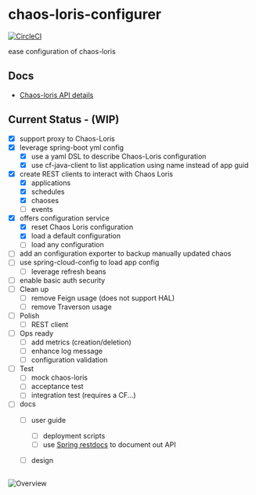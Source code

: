 # chaos-loris-configurer

[![CircleCI](https://circleci.com/gh/orange-cloudfoundry/chaos-loris-configurer.svg?style=svg)](https://circleci.com/gh/orange-cloudfoundry/chaos-loris-configurer)

ease configuration of chaos-loris

## Docs

 - [Chaos-loris API details](http://strepsirrhini-army.github.io/chaos-loris/?http#overview)

## Current Status - (WIP) 
 - [X] support proxy to Chaos-Loris
 - [X] leverage spring-boot yml config
    - [X] use a yaml DSL to describe Chaos-Loris configuration
    - [X] use cf-java-client to list application using name instead of app guid 
 - [X] create REST clients to interact with Chaos Loris 
    - [X] applications
    - [X] schedules
    - [X] chaoses
    - [ ] events
 - [X] offers configuration service
    - [X] reset Chaos Loris configuration
    - [X] load a default configuration
    - [ ] load any configuration
 - [ ] add an configuration exporter to backup manually updated chaos 
 - [ ] use spring-cloud-config to load app config
     - [ ] leverage refresh beans
 - [ ] enable basic auth security     
 - [ ] Clean up
    - [ ] remove Feign usage (does not support HAL)
    - [ ] remove Traverson usage
 - [ ] Polish
     - [ ] REST client
 - [ ] Ops ready
    - [ ] add metrics (creation/deletion)
    - [ ] enhance log message
    - [ ] configuration validation
 - [ ] Test
    - [ ] mock chaos-loris
    - [ ] acceptance test
    - [ ] integration test (requires a CF...)
 - [ ] docs
    - [ ] user guide
        - [ ] deployment scripts
        - [ ] use [Spring restdocs](https://projects.spring.io/spring-restdocs/) to document out API
    - [ ] design 
    
    
##

![Overview](http://g.gravizo.com/source?https%3A%2F%2Fgithub.com%2Forange-cloudfoundry%2Fchaos-loris-configurer%2Fraw%2Fdocs%2Foverview.puml)

